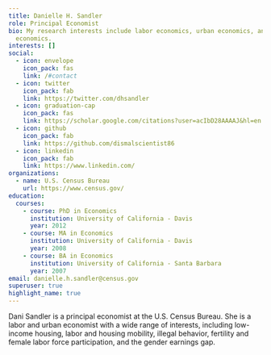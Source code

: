 ```yaml
---
title: Danielle H. Sandler
role: Principal Economist
bio: My research interests include labor economics, urban economics, and crime
  economics.
interests: []
social:
  - icon: envelope
    icon_pack: fas
    link: /#contact
  - icon: twitter
    icon_pack: fab
    link: https://twitter.com/dhsandler
  - icon: graduation-cap
    icon_pack: fas
    link: https://scholar.google.com/citations?user=acIbD28AAAAJ&hl=en
  - icon: github
    icon_pack: fab
    link: https://github.com/dismalscientist86
  - icon: linkedin
    icon_pack: fab
    link: https://www.linkedin.com/
organizations:
  - name: U.S. Census Bureau
    url: https://www.census.gov/
education:
  courses:
    - course: PhD in Economics
      institution: University of California - Davis
      year: 2012
    - course: MA in Economics
      institution: University of California - Davis
      year: 2008
    - course: BA in Economics
      institution: University of California - Santa Barbara
      year: 2007
email: danielle.h.sandler@census.gov
superuser: true
highlight_name: true
---
```

Dani Sandler is a principal economist at the U.S. Census Bureau. She is a labor and urban economist with a wide range of interests, including low-income housing, labor and housing mobility, illegal behavior, fertility and female labor force participation, and the gender earnings gap.
